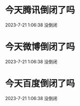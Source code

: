 # 今天腾讯倒闭了吗

2023-7-21 1:06:38 没倒闭

# 今天微博倒闭了吗

2023-7-21 1:06:38 没倒闭

# 今天百度倒闭了吗

2023-7-21 1:06:38 没倒闭

